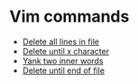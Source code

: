 # Vim commands
- [Delete all lines in file](https://gist.github.com/245a1c018172afbedbc3d3626cc2c66c)
- [Delete until x character](https://gist.github.com/90a0bbdc68614aa10c2a2b0738eea067)
- [Yank two inner words](https://gist.github.com/7d43948ece8132ac59642296415540c4)
- [Delete until end of file](https://gist.github.com/212f0e687a6ce134ebe499c8c0c62d1b)